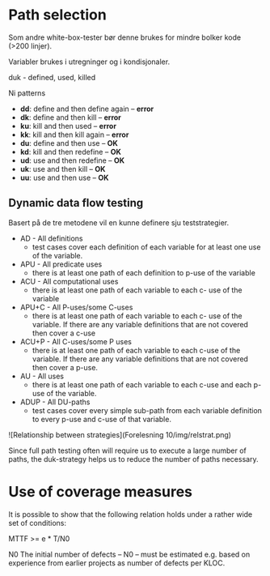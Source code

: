 # Path selection

Som andre white-box-tester bør denne brukes for mindre bolker kode (>200 linjer).




Variabler brukes i utregninger og i kondisjonaler.


duk - defined, used, killed

Ni patterns

* __dd__: define and then define again – __error__
* __dk__: define and then kill – __error__
* __ku__: kill and then used – __error__
* __kk__: kill and then kill again – __error__
* __du__: define and then use – __OK__
* __kd__: kill and then redefine – __OK__
* __ud__: use and then redefine – __OK__
* __uk__: use and then kill – __OK__
* __uu__: use and then use – __OK__



## Dynamic data flow testing

Basert på de tre metodene vil en kunne definere sju teststrategier. 

* AD - All definitions
	* test cases cover each definition of each variable for at least one use of the variable.
* APU - All predicate uses
	* there is at least one path of each definition to p-use of the variable
* ACU - All computational uses
	* there is at least one path of each variable to each c- use of the variable
* APU+C - All P-uses/some C-uses
	* there is at least one path of each variable to each c- use of the variable. If there are any variable definitions that are not covered then cover a c-use
* ACU+P - All C-uses/some P uses
	* there is at least one path of each variable to each c-use of the variable. If there are any variable definitions that are not covered then cover a p-use.
* AU - All uses
	* there is at least one path of each variable to each c-use and each p- use of the variable.
* ADUP - All DU-paths
	* test cases cover every simple sub-path from each variable definition to every p-use and c-use of that variable.


![Relationship between strategies](Forelesning 10/img/relstrat.png)

Since full path testing often will require us to execute a large number of paths, the duk-strategy helps us to reduce the number of paths necessary.



# Use of coverage measures

It is possible to show that the following relation holds under a rather wide set of conditions:

MTTF >= e * T/N0

N0 The initial number of defects – N0 – must be
estimated e.g. based on experience from earlier projects as number of defects per KLOC.
